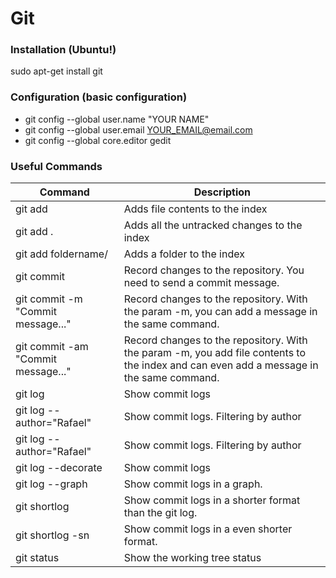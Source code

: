 # Git 

### Installation (Ubuntu!)
sudo apt-get install git 

### Configuration (basic configuration)
- git config --global user.name "YOUR NAME"
- git config --global user.email YOUR_EMAIL@email.com
- git config --global core.editor gedit

### Useful Commands

| Command | Description |
| ------ | ------  |
| git add | Adds file contents to the index |
| git add . | Adds all the untracked changes to the index  |
| git add foldername/ | Adds a folder to the index |
| git commit | Record changes to the repository. You need to send a commit message. |
| git commit -m "Commit message..." | Record changes to the repository. With the param -m, you can add a message in the same command. |
| git commit -am "Commit message..."| Record changes to the repository. With the param -m, you add file contents to the index and can even add a message in the same command. |
| git log | Show commit logs  |
| git log --author="Rafael"| Show commit logs. Filtering by author  |
| git log --author="Rafael"| Show commit logs. Filtering by author  |
| git log --decorate | Show commit logs  |
| git log --graph | Show commit logs in a graph.  |
| git shortlog | Show commit logs in a shorter format than the git log.  |
| git shortlog -sn | Show commit logs in a even shorter format. |
| git status | Show the working tree status |  
